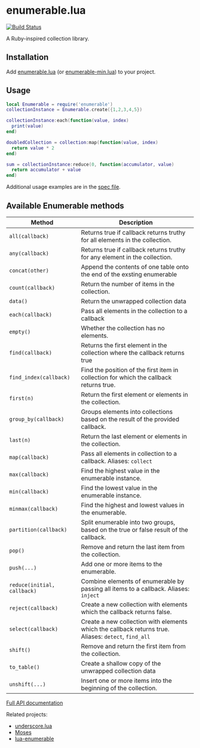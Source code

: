 # enumerable.lua

[![Build Status](https://travis-ci.org/Billiam/enumerable.lua.svg)](https://travis-ci.org/Billiam/enumerable.lua)

A Ruby-inspired collection library.

## Installation

Add [enumerable.lua](enumerable.lua) (or [enumerable-min.lua](enumerable-min.lua)) to your project.

## Usage

```lua
local Enumerable = require('enumerable')
collectionInstance = Enumerable.create({1,2,3,4,5})

collectionInstance:each(function(value, index) 
  print(value)
end)

doubledCollection = collection:map(function(value, index)
  return value * 2
end)

sum = collectionInstance:reduce(0, function(accumulator, value)
  return accumulator + value
end)
```

Additional usage examples are in the [spec file](spec/enumerable_spec.lua).

## Available Enumerable methods

Method | Description
-------------|--------------
`all(callback)` | Returns true if callback returns truthy for all elements in the collection.
`any(callback)` | Returns true if callback returns truthy for any element in the collection.
`concat(other)` | Append the contents of one table onto the end of the exsting enumerable
`count(callback)` | Return the number of items in the collection.
`data()` | Return the unwrapped collection data
`each(callback)` | Pass all elements in the collection to a callback
`empty()` | Whether the collection has no elements.
`find(callback)` | Returns the first element in the collection where the callback returns true
`find_index(callback)` | Find the position of the first item in collection for which the callback returns true.
`first(n)` | Return the first element or elements in the collection.
`group_by(callback)` | Groups elements into collections based on the result of the provided callback.
`last(n)` | Return the last element or elements in the collection.
`map(callback)` | Pass all elements in collection to a callback. Aliases: `collect`
`max(callback)` | Find the highest value in the enumerable instance.
`min(callback)` | Find the lowest value in the enumerable instance.
`minmax(callback)` | Find the highest and lowest values in the enumerable.
`partition(callback)` | Split enumerable into two groups, based on the true or false result of the callback.
`pop()` | Remove and return the last item from the collection.
`push(...)` | Add one or more items to the enumerable.
`reduce(initial, callback)` | Combine elements of enumerable by passing all items to a callback. Aliases: `inject`
`reject(callback)` | Create a new collection with elements which the callback returns false.
`select(callback)` | Create a new collection with elements which the callback returns true. Aliases: `detect`, `find_all`
`shift()` | Remove and return the first item from the collection.
`to_table()` | Create a shallow copy of the unwrapped collection data
`unshift(...)` | Insert one or more items into the beginning of the collection.

[Full API documentation](http://billiam.github.io/enumerable.lua/)

Related projects:
* [underscore.lua](https://github.com/mirven/underscore.lua)
* [Moses](https://github.com/Yonaba/Moses)
* [lua-enumerable](https://github.com/mikelovesrobots/lua-enumerable)

